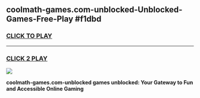 
## coolmath-games.com-unblocked-Unblocked-Games-Free-Play #f1dbd
<h3>
<a href="https://us.freeplayer.one?title=coolmath-games.com-unblocked&ref=9M">CLICK TO PLAY</a></h3>
<hr>

<h3>
<a href="https://us.freeplayer.one?title=coolmath-games.com-unblocked&ref=9M">CLICK 2 PLAY</a>
  
</h3>

<a href="https://us.freeplayer.one?title=coolmath-games.com-unblocked&ref=9M"><img src="https://clearcache.store/games.png"></a>


**coolmath-games.com-unblocked games unblocked: Your Gateway to Fun and Accessible Online Gaming**
